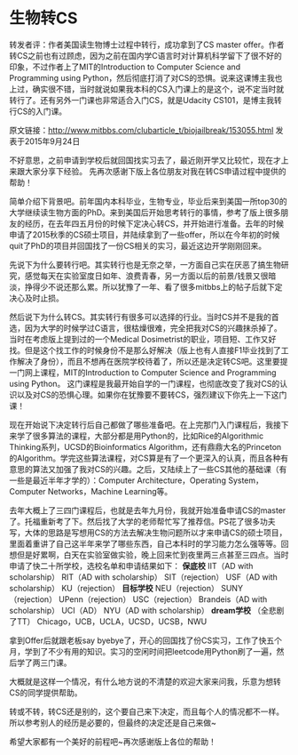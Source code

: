 # 生物转CS
转发者评：作者美国读生物博士过程中转行，成功拿到了CS master offer。作者转CS之前也有过顾虑，因为之前在国内学C语言时对计算机科学留下了很不好的印象，不过作者上了MIT的Introduction to Computer Science and Programming using Python，然后彻底打消了对CS的恐惧。说来这课博主我也上过，确实很不错，当时就说如果我本科的CS入门课上的是这个，说不定当时就转行了。还有另外一门课也非常适合入门CS，就是Udacity CS101，是博主我转行CS的入门课。

原文链接：http://www.mitbbs.com/clubarticle_t/biojailbreak/153055.html 发表于2015年9月24日

 

不好意思，之前申请到学校后就回国找实习去了，最近刚开学又比较忙，现在才上来跟大家分享下经验。
先再次感谢下版上各位朋友对我在转CS申请过程中提供的帮助！

简单介绍下背景吧。前年国内本科毕业，生物专业，毕业后来到美国一所top30的大学继续读生物方面的PhD。来到美国后开始思考转行的事情，参考了版上很多朋友的经历，在去年四五月份的时候下定决心转CS，并开始进行准备。去年的时候申请了2015秋季的CS硕士项目，并陆续拿到了一些offer，所以在今年初的时候quit了PhD的项目并回国找了一份CS相关的实习，最近这边开学刚刚回来。

先说下为什么要转行吧。其实转行也是无奈之举，一方面自己实在厌恶了搞生物研究，感觉每天在实验室度日如年、浪费青春，另一方面以后的前景/钱景又很暗淡，挣得少不说还那么累。所以犹豫了一年、看了很多mitbbs上的帖子后就下定决心及时止损。

然后说下为什么转CS。其实转行有很多可以选择的行业。当时CS并不是我的首选，因为大学的时候学过C语言，很枯燥很难，完全把我对CS的兴趣抹杀掉了。当时在考虑版上提到过的一个Medical Dosimetrist的职业，项目短、工作又好找。但是这个找工作的时候身份不是那么好解决（版上也有人直接F1毕业找到了工作解决了身份），而且不想再在医院学校待着了，所以还是决定转CS吧。这里要提一门网上课程，MIT的Introduction to Computer Science and Programming using Python。 这门课程是我最开始自学的一门课程，也彻底改变了我对CS的认识以及对CS的恐惧心理。如果你在犹豫要不要转CS，强烈建议下你先上一下这门课！

现在开始说下决定转行后自己都做了哪些准备吧。在上完那门入门课程后，我接下来学了很多算法的课程，大部分都是用Python的，比如Rice的Algorithmic Thinking系列，UCSD的Bioinformatics Algorithm，还有鼎鼎大名的Princeton的Algorithm。学完这些算法课程，对CS算是有了一个更深入的认真，而且各种有意思的算法又加强了我对CS的兴趣。之后，又陆续上了一些CS其他的基础课（有一些是最近半年才学的）：Computer Architecture，Operating System，Computer Networks，Machine Learning等。

去年大概上了三四门课程后，也就是去年九月份，我就开始准备申请CS的master了。托福重新考了下。然后找了大学的老师帮忙写了推荐信。PS花了很多功夫写，大体的思路是写想用CS的方法去解决生物问题所以才来申请CS的硕士项目，里面着重讲了自己这半年来学了哪些东西，自己本科时的学习能力怎么强等等。回想但是好累啊，白天在实验室做实验，晚上回来忙到夜里两三点甚至三四点。当时申请了快二十所学校，选校名单和申请结果如下：
**保底校**
IIT（AD with scholarship）
RIT（AD with scholarship）
SIT（rejection）
USF（AD with scholarship）
KU（rejection）
**目标学校**
NEU（rejection）
SUNY（rejection）
UPenn（rejection）
USC（rejection）
Brandeis（AD with scholarship）
UCI（AD）
NYU（AD with scholarship）
**dream学校** （全悲剧了TT）
Chicago，UCB，UCLA，UCSD，UCSB，NWU

拿到Offer后就跟老板say byebye了，开心的回国找了份CS实习，工作了快五个月，学到了不少有用的知识。实习的空闲时间把leetcode用Python刷了一遍，然后学了两三门课。

大概就是这样一个情况，有什么地方说的不清楚的欢迎大家来问我，乐意为想转CS的同学提供帮助。

转或不转，转CS还是别的，这个要自己来下决定，而且每个人的情况都不一样。所以参考别人的经历是必要的，但最终的决定还是自己来做~

希望大家都有一个美好的前程吧~再次感谢版上各位的帮助！

